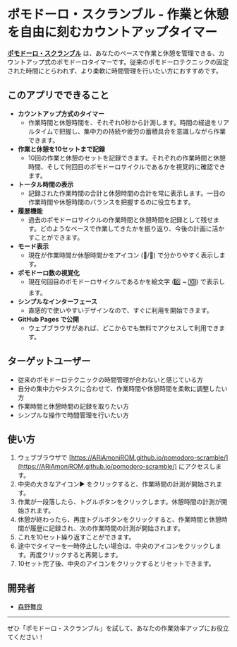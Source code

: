 # ポモドーロ・スクランブル - 作業と休憩を自由に刻むカウントアップタイマー

**[ポモドーロ・スクランブル](https://ARiAmoniROM.github.io/pomodoro-scramble/)** は、あなたのペースで作業と休憩を管理できる、カウントアップ式のポモドーロタイマーです。従来のポモドーロテクニックの固定された時間にとらわれず、より柔軟に時間管理を行いたい方におすすめです。

## このアプリでできること

* **カウントアップ方式のタイマー**
    - 作業時間と休憩時間を、それぞれ0秒から計測します。時間の経過をリアルタイムで把握し、集中力の持続や疲労の蓄積具合を意識しながら作業できます。
* **作業と休憩を10セットまで記録**
    - 10回の作業と休憩のセットを記録できます。それぞれの作業時間と休憩時間、そして何回目のポモドーロサイクルであるかを視覚的に確認できます。
* **トータル時間の表示**
    - 記録された作業時間の合計と休憩時間の合計を常に表示します。一日の作業時間や休憩時間のバランスを把握するのに役立ちます。
* **履歴機能**
    - 過去のポモドーロサイクルの作業時間と休憩時間を記録として残せます。どのようなペースで作業してきたかを振り返り、今後の計画に活かすことができます。
* **モード表示**
    - 現在が作業時間か休憩時間かをアイコン (🍅/🫠) で分かりやすく表示します。
* **ポモドーロ数の視覚化**
    - 現在何回目のポモドーロサイクルであるかを絵文字 (0️⃣ ~ 🔟) で表示します。
* **シンプルなインターフェース**
    - 直感的で使いやすいデザインなので、すぐに利用を開始できます。
* **GitHub Pages で公開**
    - ウェブブラウザがあれば、どこからでも無料でアクセスして利用できます。

## ターゲットユーザー

* 従来のポモドーロテクニックの時間管理が合わないと感じている方
* 自分の集中力やタスクに合わせて、作業時間や休憩時間を柔軟に調整したい方
* 作業時間と休憩時間の記録を取りたい方
* シンプルな操作で時間管理を行いたい方

## 使い方

1.  ウェブブラウザで [https://ARiAmoniROM.github.io/pomodoro-scramble/](https://ARiAmoniROM.github.io/pomodoro-scramble/) にアクセスします。
2.  中央の大きなアイコン▶️ をクリックすると、作業時間の計測が開始されます。
3.  作業が一段落したら、トグルボタンをクリックします。休憩時間の計測が開始されます。
4.  休憩が終わったら、再度トグルボタンをクリックすると、作業時間と休憩時間が履歴に記録され、次の作業時間の計測が開始されます。
5.  これを10セット繰り返すことができます。
6.  途中でタイマーを一時停止したい場合は、中央のアイコンをクリックします。再度クリックすると再開します。
7.  10セット完了後、中央のアイコンをクリックするとリセットできます。

## 開発者

* [森野舞良](https://github.com/ARiAmoniROM)

---

ぜひ「ポモドーロ・スクランブル」を試して、あなたの作業効率アップにお役立てください！
